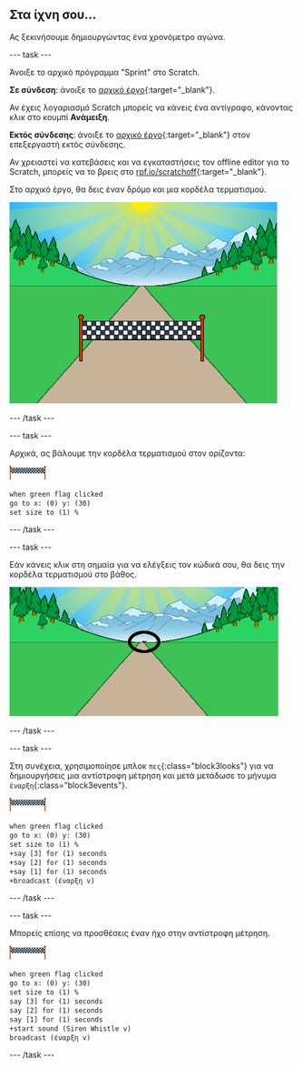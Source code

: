 ## Στα ίχνη σου...

Ας ξεκινήσουμε δημιουργώντας ένα χρονόμετρο αγώνα.

--- task ---

Άνοιξε το αρχικό πρόγραμμα "Sprint" στο Scratch.

**Σε σύνδεση**: άνοιξε το [αρχικό έργο](https://scratch.mit.edu/projects/406229004){:target="_blank"}.

Αν έχεις λογαριασμό Scratch μπορείς να κάνεις ένα αντίγραφο, κάνοντας κλικ στο κουμπί **Ανάμειξη**.

**Εκτός σύνδεσης**: άνοιξε το [αρχικό έργο](http://rpf.io/p/el-GR/sprint-go){:target="_blank"} στον επεξεργαστή εκτός σύνδεσης.

Αν χρειαστεί να κατεβάσεις και να εγκαταστήσεις τον offline editor για το Scratch, μπορείς να το βρεις στο [rpf.io/scratchoff](http://rpf.io/scratchoff){:target="_blank"}.

Στο αρχικό έργο, θα δεις έναν δρόμο και μια κορδέλα τερματισμού.

![αρχικά έργα](images/sprint-starter.png)

--- /task ---

--- task ---

Αρχικά, ας βάλουμε την κορδέλα τερματισμού στον ορίζοντα:

![αντικείμενο κορδέλας τερματισμού](images/finish-line-sprite.png)

```blocks3
when green flag clicked
go to x: (0) y: (30)
set size to (1) %
```

--- /task ---

--- task ---

Εάν κάνεις κλικ στη σημαία για να ελέγξεις τον κώδικά σου, θα δεις την κορδέλα τερματισμού στο βάθος.

![γραμμή τερματισμού στο βάθος](images/sprint-line-start-test-annotated.png)

--- /task ---

--- task ---

Στη συνέχεια, χρησιμοποίησε μπλοκ `πες`{:class="block3looks"} για να δημιουργήσεις μια αντίστροφη μέτρηση και μετά μετάδωσε το μήνυμα `έναρξη`{:class="block3events"}.

![αντικείμενο κορδέλας τερματισμού](images/finish-line-sprite.png)

```blocks3
when green flag clicked
go to x: (0) y: (30)
set size to (1) %
+say [3] for (1) seconds
+say [2] for (1) seconds
+say [1] for (1) seconds
+broadcast (έναρξη v)
```

--- /task ---

--- task ---

Μπορείς επίσης να προσθέσεις έναν ήχο στην αντίστροφη μέτρηση.

![αντικείμενο κορδέλας τερματισμού](images/finish-line-sprite.png)

```blocks3
when green flag clicked
go to x: (0) y: (30)
set size to (1) %
say [3] for (1) seconds
say [2] for (1) seconds
say [1] for (1) seconds
+start sound (Siren Whistle v)
broadcast (έναρξη v)
```

--- /task ---
